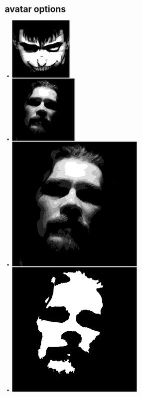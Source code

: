 # avatar options

* ![](bishop-avatar-small.jpg)
* ![](dayne-avatar-bw_posterized-sm.png)
* ![](dayne-avatar-bw_posterized.png)
* ![](dayne-avatar-simple.png)
